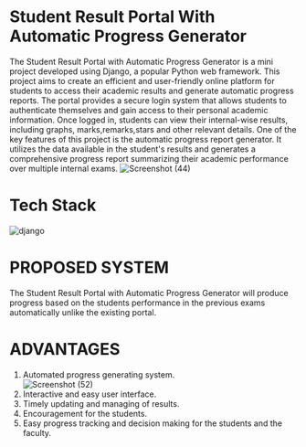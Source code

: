 # Student Result Portal With Automatic Progress Generator 
The Student Result Portal with Automatic Progress Generator is a mini project developed using Django, a
popular Python web framework. This project aims to create an efficient and user-friendly online platform for
students to access their academic results and generate automatic progress reports. The portal provides a secure login system that allows students to authenticate themselves and gain access to
their personal academic information. Once logged in, students can view their internal-wise results, including
graphs, marks,remarks,stars and other relevant details. One of the key features of this project is the automatic progress report generator. It utilizes the data available
in the student's results and generates a comprehensive progress report summarizing their academic
performance over multiple internal exams.
![Screenshot (44)](https://github.com/Gokulnath-A003/Django-Student-portal/assets/114607666/5e2583e6-8868-433c-bf8e-fc7d50e38077)
# Tech Stack
![django](https://github.com/Gokulnath-A003/Django-Student-portal/assets/114607666/7be51c43-ddcc-4e48-912c-2e48a1f3c62b)

# PROPOSED SYSTEM 
The Student Result Portal with Automatic Progress Generator will produce progress based on the students
performance in the previous exams automatically unlike the existing portal. 
# ADVANTAGES 
1. Automated progress generating system.</br>
![Screenshot (52)](https://github.com/Gokulnath-A003/Django-Student-portal/assets/114607666/6eb80db9-2d85-4e96-9af0-fcdd60716cd8)
3. Interactive and easy user interface.</br>
4. Timely updating and managing of results.</br>
5. Encouragement for the students.</br>
6. Easy progress tracking and decision making for the students and the faculty.
